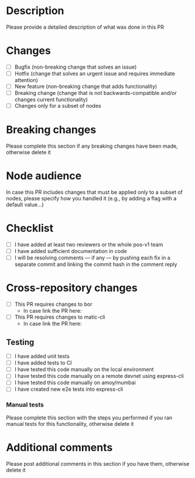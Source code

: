 # Description

Please provide a detailed description of what was done in this PR

# Changes

- [ ] Bugfix (non-breaking change that solves an issue)
- [ ] Hotfix (change that solves an urgent issue and requires immediate attention)
- [ ] New feature (non-breaking change that adds functionality)
- [ ] Breaking change (change that is not backwards-compatible and/or changes current functionality)
- [ ] Changes only for a subset of nodes

# Breaking changes

Please complete this section if any breaking changes have been made, otherwise delete it

# Node audience

In case this PR includes changes that must be applied only to a subset of nodes, please specify how you handled it
(e.g., by adding a flag with a default value...)

# Checklist

- [ ] I have added at least two reviewers or the whole pos-v1 team
- [ ] I have added sufficient documentation in code
- [ ] I will be resolving comments — if any — by pushing each fix in a separate commit and linking the commit hash in the comment reply

# Cross-repository changes

- [ ] This PR requires changes to bor 
  - In case link the PR here:
- [ ] This PR requires changes to matic-cli
  - In case link the PR here:

## Testing

- [ ] I have added unit tests
- [ ] I have added tests to CI
- [ ] I have tested this code manually on the local environment
- [ ] I have tested this code manually on a remote devnet using express-cli
- [ ] I have tested this code manually on amoy/mumbai
- [ ] I have created new e2e tests into express-cli

### Manual tests

Please complete this section with the steps you performed if you ran manual tests for this functionality, otherwise delete it

# Additional comments

Please post additional comments in this section if you have them, otherwise delete it
